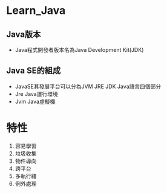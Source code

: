# Learn_Java
## Java版本
- Java程式開發者版本名為Java Development Kit(JDK)

## Java SE的組成
- JavaSE其發展平台可以分為JVM JRE JDK Java語言四個部分
- Jre Java運行環境
- Jvm Java虛擬機

# 特性
1. 容易學習
2. 垃圾收集
3. 物件導向
4. 跨平台
5. 多執行緒
6. 例外處理
